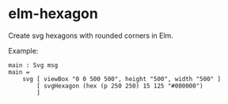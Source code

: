 # elm-hexagon

Create svg hexagons with rounded corners in Elm.

Example:

```
main : Svg msg
main =
    svg [ viewBox "0 0 500 500", height "500", width "500" ]
        [ svgHexagon (hex (p 250 250) 15 125 "#000000")
        ]
```
